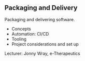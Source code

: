## Packaging and Delivery

Packaging and delivering software.

* Concepts
* Automation: CI/CD
* Tooling
* Project considerations and set up

Lecturer: Jonny Wray, e-Therapeutics